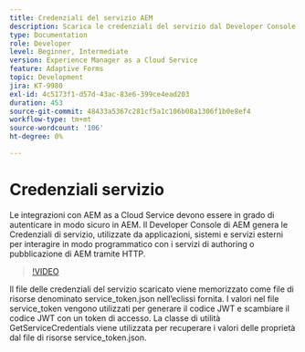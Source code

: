 ```yaml
---
title: Credenziali del servizio AEM
description: Scarica le credenziali del servizio dal Developer Console di AEM.
type: Documentation
role: Developer
level: Beginner, Intermediate
version: Experience Manager as a Cloud Service
feature: Adaptive Forms
topic: Development
jira: KT-9980
exl-id: 4c5173f1-d57d-43ac-83e6-399ce4ead203
duration: 453
source-git-commit: 48433a5367c281cf5a1c106b08a1306f1b0e8ef4
workflow-type: tm+mt
source-wordcount: '106'
ht-degree: 0%

---
```


# Credenziali servizio

Le integrazioni con AEM as a Cloud Service devono essere in grado di autenticare in modo sicuro in AEM. Il Developer Console di AEM genera le Credenziali di servizio, utilizzate da applicazioni, sistemi e servizi esterni per interagire in modo programmatico con i servizi di authoring o pubblicazione di AEM tramite HTTP.

>[!VIDEO](https://video.tv.adobe.com/v/330519?quality=12&learn=on)

Il file delle credenziali del servizio scaricato viene memorizzato come file di risorse denominato service_token.json nell’eclissi fornita. I valori nel file service_token vengono utilizzati per generare il codice JWT e scambiare il codice JWT con un token di accesso. La classe di utilità GetServiceCredentials viene utilizzata per recuperare i valori delle proprietà dal file di risorse service_token.json.
